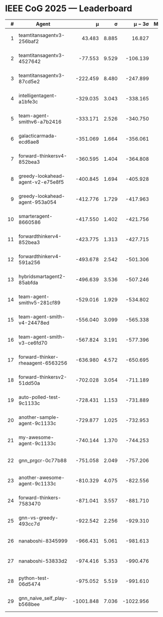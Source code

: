 # IEEE CoG 2025 — Leaderboard

| # | Agent | μ | σ | μ − 3σ | Matches | Updated |
|---:|---|---:|---:|---:|---:|---|
| 1 | teamtitansagentv3-256baf2 | 43.483 | 8.885 | 16.827 | 20636 | 2025-08-24 22:21 |
| 2 | teamtitansagentv3-4527642 | -77.553 | 9.529 | -106.139 | 20150 | 2025-08-24 22:21 |
| 3 | teamtitansagentv3-87cd5e2 | -222.459 | 8.480 | -247.899 | 21126 | 2025-08-24 22:21 |
| 4 | intelligentagent-a1bfe3c | -329.035 | 3.043 | -338.165 | 17022 | 2025-08-24 22:21 |
| 5 | team-agent-smithv6-a7b2416 | -333.171 | 2.526 | -340.750 | 20020 | 2025-08-24 22:21 |
| 6 | galacticarmada-ecd6ae8 | -351.069 | 1.664 | -356.061 | 18860 | 2025-08-24 22:21 |
| 7 | forward-thinkersv4-852bea3 | -360.595 | 1.404 | -364.808 | 16293 | 2025-08-24 22:21 |
| 8 | greedy-lookahead-agent-v2-e75e8f5 | -400.845 | 1.694 | -405.928 | 20640 | 2025-08-24 22:21 |
| 9 | greedy-lookahead-agent-953a054 | -412.776 | 1.729 | -417.963 | 18460 | 2025-08-24 22:21 |
| 10 | smarteragent-8660586 | -417.550 | 1.402 | -421.756 | 16913 | 2025-08-24 22:21 |
| 11 | forwardthinkerv4-852bea3 | -423.775 | 1.313 | -427.715 | 16860 | 2025-08-24 22:21 |
| 12 | forwardthinkerv4-591a256 | -493.678 | 2.542 | -501.306 | 16555 | 2025-08-24 22:21 |
| 13 | hybridsmartagent2-85abfda | -496.639 | 3.536 | -507.246 | 16635 | 2025-08-24 22:21 |
| 14 | team-agent-smithv5-281cf89 | -529.016 | 1.929 | -534.802 | 19480 | 2025-08-24 22:21 |
| 15 | team-agent-smith-v4-24478ed | -556.040 | 3.099 | -565.338 | 20316 | 2025-08-24 22:21 |
| 16 | team-agent-smith-v3-ce6fd70 | -567.824 | 3.191 | -577.396 | 20616 | 2025-08-24 22:21 |
| 17 | forward-thinker-rheaagent-6563256 | -636.980 | 4.572 | -650.695 | 18978 | 2025-08-24 22:21 |
| 18 | forward-thinkersv2-51dd50a | -702.028 | 3.054 | -711.189 | 19538 | 2025-08-24 22:21 |
| 19 | auto-polled-test-9c1133c | -728.431 | 1.153 | -731.889 | 20640 | 2025-08-24 22:21 |
| 20 | another-sample-agent-9c1133c | -729.877 | 1.025 | -732.953 | 20300 | 2025-08-24 22:21 |
| 21 | my-awesome-agent-9c1133c | -740.144 | 1.370 | -744.253 | 20280 | 2025-08-24 22:21 |
| 22 | gnn_prgcr-0c77b88 | -751.058 | 2.049 | -757.206 | 17720 | 2025-08-24 22:21 |
| 23 | another-awesome-agent-9c1133c | -810.329 | 4.075 | -822.556 | 21380 | 2025-08-24 22:21 |
| 24 | forward-thinkers-7583470 | -871.041 | 3.557 | -881.710 | 18420 | 2025-08-24 22:21 |
| 25 | gnn-vs-greedy-493cc7d | -922.542 | 2.256 | -929.310 | 15640 | 2025-08-24 22:21 |
| 26 | nanaboshi-8345999 | -966.431 | 5.061 | -981.613 | 16330 | 2025-08-24 22:21 |
| 27 | nanaboshi-53833d2 | -974.416 | 5.353 | -990.476 | 15580 | 2025-08-24 22:21 |
| 28 | python-test-06d5474 | -975.052 | 5.519 | -991.610 | 16110 | 2025-08-24 22:21 |
| 29 | gnn_naive_self_play-b568bee | -1001.848 | 7.036 | -1022.956 | 16080 | 2025-08-24 22:21 |
